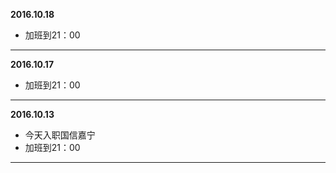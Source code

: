 **2016.10.18**

* 加班到21：00

-------------------------------------------------------------------------------

**2016.10.17**

* 加班到21：00

-------------------------------------------------------------------------------

**2016.10.13**

* 今天入职国信嘉宁
* 加班到21：00

-------------------------------------------------------------------------------
